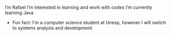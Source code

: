 I’m Rafael I’m interested in learning and work with codes I’m currently learning Java



-  Fun fact: I'm a computer science student at Unesp, however I will switch to systems analysis and development.
